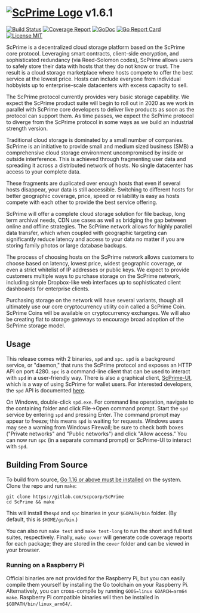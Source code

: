 # [![ScPrime Logo](https://scpri.me/imagestore/SPRho_256x256.png)](http://scpri.me) v1.6.1

[![Build Status](https://gitlab.com/scpcorp/ScPrime/badges/master/pipeline.svg)](https://gitlab.com/scpcorp/ScPrime/commits/master)
[![Coverage Report](https://gitlab.com/scpcorp/ScPrime/badges/master/coverage.svg)](https://gitlab.com/scpcorp/ScPrime/commits/master)
[![GoDoc](https://godoc.org/gitlab.com/scpcorp/ScPrime?status.svg)](https://godoc.org/gitlab.com/scpcorp/ScPrime)
[![Go Report Card](https://goreportcard.com/badge/gitlab.com/scpcorp/ScPrime)](https://goreportcard.com/report/gitlab.com/scpcorp/ScPrime)
[![License MIT](https://img.shields.io/badge/License-MIT-brightgreen.svg)](https://img.shields.io/badge/License-MIT-brightgreen.svg)

ScPrime is a decentralized cloud storage platform based on the ScPrime core 
protocol. Leveraging smart contracts, client-side encryption, and sophisticated
redundancy (via Reed-Solomon codes), ScPrime allows users to safely store their 
data with hosts that they do not know or trust. The result is a cloud storage 
marketplace where hosts compete to offer the best service at the lowest price. 
Hosts can include everyone from individual hobbyists up to enterprise-scale 
datacenters with excess capacity to sell. 

The ScPrime protocol currently provides very basic storage capability. We expect
the ScPrime product suite will begin to roll out in 2020 as we work in parallel
with ScPrime core developers to deliver live products as soon as the protocol can 
support them. As time passes, we expect the ScPrime protocol to diverge from 
the ScPrime protocol in some ways as we build an industrial strength version.

Traditional cloud storage is dominated by a small number of companies.
ScPrime is an initiative to provide small and medium sized business (SMB) a 
comprehensive cloud storage environment uncompromised by inside 
or outside interference. This is achieved through fragmenting user data and 
spreading it across a distributed network of hosts. No single datacenter has 
access to your complete data.

These fragments are duplicated over enough hosts that even if several hosts 
disappear, your data is still accessible. Switching to different hosts for 
better geographic coverage, price, speed or reliability is easy as hosts 
compete with each other to provide the best service offering. 

ScPrime will offer a complete cloud storage solution for file backup, long term 
archival needs, CDN use cases as well as bridging the gap between online and 
offline strategies. The ScPrime network allows for highly parallel data transfer, 
which when coupled with geographic targeting can significantly reduce latency
and access to your data no matter if you are storing family photos or large 
database backups.

The process of choosing hosts on the ScPrime network allows customers to 
choose based on latency, lowest price, widest geographic coverage, or even a 
strict whitelist of IP addresses or public keys. We expect to provide customers 
multiple ways to purchase storage on the ScPrime network, including simple 
Dropbox-like web interfaces up to sophisticated client dashboards for 
enterprise clients.

Purchasing storage on the network will have several variants, though all 
ultimately use our core cryptocurrency utility coin called a ScPrime Coin. 
ScPrime Coins will be available on cryptocurrency exchanges. We will also be 
creating fiat to storage gateways to encourage broad adoption of the ScPrime 
storage model. 

Usage
-----
This release comes with 2 binaries, `spd` and `spc`. `spd` is a background
service, or "daemon," that runs the ScPrime protocol and exposes an HTTP API on
port 4280. `spc` is a command-line client that can be used to interact with
`spd` in a user-friendly way. There is also a graphical client, [ScPrime-UI](https://gitlab.com/scpcorp/ScPrime-UI),
which is a way of using ScPrime for wallet users. For interested 
developers, the `spd` API is documented [here](doc/API.md).

On Windows, double-click `spd.exe`. For command line operation, navigate to the
containing folder and click File->Open command prompt. Start the `spd` service 
by entering `spd` and pressing Enter. The command prompt may appear to freeze; 
this means `spd` is waiting for requests. Windows users may see a warning from 
Windows Firewall; be sure to check both boxes ("Private networks" and "Public 
networks") and click "Allow access." You can now run `spc` (in a separate command
prompt) or ScPrime-UI to interact with `spd`. 

Building From Source
--------------------

To build from source, [Go 1.16 or above must be installed](https://golang.org/doc/install)
on the system. Clone the repo and run `make`:

```
git clone https://gitlab.com/scpcorp/ScPrime
cd ScPrime && make
```

This will install the`spd` and `spc` binaries in your `$GOPATH/bin` folder.
(By default, this is `$HOME/go/bin`.)

You can also run `make test` and `make test-long` to run the short and full test
suites, respectively. Finally, `make cover` will generate code coverage reports
for each package; they are stored in the `cover` folder and can be viewed in
your browser.

### Running on a Raspberry Pi

Official binaries are not provided for the Raspberry Pi, but you can easily
compile them yourself by installing the Go toolchain on your Raspberry Pi.
Alternatively, you can cross-compile by running `GOOS=linux GOARCH=arm64 make`.
Raspberry Pi compatible binaries will then be installed in
`$GOPATH/bin/linux_arm64/`.
